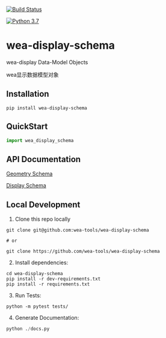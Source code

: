 [![Build Status](https://github.com/wea-tools/wea-display-schema/workflows/CI/badge.svg)](https://github.com/wea-tools/wea-display-schema/actions)

[![Python 3.7](https://img.shields.io/badge/python-3.7-blue.svg)](https://www.python.org/downloads/release/python-370/)

# wea-display-schema

wea-display Data-Model Objects

wea显示数据模型对象

## Installation

```console
pip install wea-display-schema
```

## QuickStart

```python
import wea_display_schema

```

## API Documentation

[Geometry Schema](https://wea-tools.github.io/wea-display-schema/geometry.html)

[Display Schema](https://wea-tools.github.io/wea-display-schema/display.html)

## Local Development

1. Clone this repo locally

```console
git clone git@github.com:wea-tools/wea-display-schema

# or

git clone https://github.com/wea-tools/wea-display-schema
```

2. Install dependencies:

```console
cd wea-display-schema
pip install -r dev-requirements.txt
pip install -r requirements.txt
```

3. Run Tests:

```console
python -m pytest tests/
```

4. Generate Documentation:

```python
python ./docs.py
```
